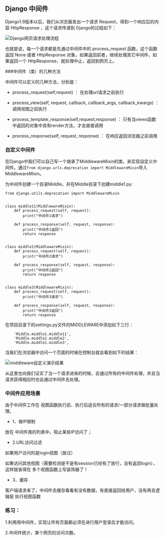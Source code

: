 

## Django 中间件

Django1.9版本以后，我们从浏览器发出一个请求 Request，得到一个响应后的内容 HttpResponse ，这个请求传递到 Django的过程如下：

![Django网页请求处理流程](https://i.imgur.com/HIDNoad.png)

也就是说，每一个请求都是先通过中间件中的 process_request 函数，这个函数返回 None 或者 HttpResponse 对象，如果返回前者，继续处理其它中间件，如果返回一个 HttpResponse，就处理中止，返回到网页上。

###中间件（类）的几种方法

中间件可以定义的几种方法，分别是：

- process_request(self,request) ： 在处理url请求之前执行

- process_view(self, request, callback, callback_args, 
callback_kwargs) ： 调用视图之前执行

- process_template_response(self,request,response) ： 只有当views函数中返回的对象中具有render方法，才会直接调用

- process_response(self, request, response) ： 在响应返回浏览器之前调用

### 自定义中间件

在Django中我们可以自己写一个继承了MiddlewareMixin的类，来实现自定义中间件。通过```from django.urls.deprecation import MiddlewareMixin```导入MiddlewareMixin。

为中间件创建一个目录Middle，并在Middle目录下创建middle1.py:

```
from django.utils.deprecation import MiddlewareMixin


class middle11(MiddlewareMixin):
    def process_request(self, request):
        print("中间件1请求")

    def process_response(self, request, response):
        print("中间件1返回")
        return response


class middle2(MiddlewareMixin):
    def process_request(self, request):
        print("中间件2请求")

    def process_response(self, request, response):
        print("中间件2返回")
        return response


class middle3(MiddlewareMixin):
    def process_request(self, request):
        print("中间件3请求")

    def process_response(self, request, response):
        print("中间件3返回")
        return response
```

在项目目录下的settings.py文件的MIDDLEWARE中添加如下三行：

```
	'Middle.middle1.middle11',
    'Middle.middle1.middle2',
    'Middle.middle1.middle3',
```

当我们在浏览器中访问一个页面的时候在控制台就会看到如下的结果：

![middleware自定义演示结果](https://i.imgur.com/OXBnev1.png)

从这里也向我们证实了当一个请求进来的时候，会通过所有的中间件处理，并且当请求获得相应时也会通过中间件去处理。

### 中间件应用场景

由于中间件工作在 视图函数执行前、执行后适合所有的请求/一部分请求做批量处理。

- 1、做IP限制

放在 中间件类的列表中，阻止某些IP访问了；

- 2.URL访问过滤

如果用户访问的是login视图（放过）

如果访问其他视图（需要检测是不是有session已经有了放行，没有返回login），这样就省得在 多个视图函数上写装饰器了！

- 3、缓存

客户端请求来了，中间件去缓存看看有没有数据，有直接返回给用户，没有再去逻辑层 执行视图函数

### 练习：

1.利用用中间件，实现让所有页面都必须在进行用户登录后才能访问。

2.中间件统计，某个网页的访问次数。



